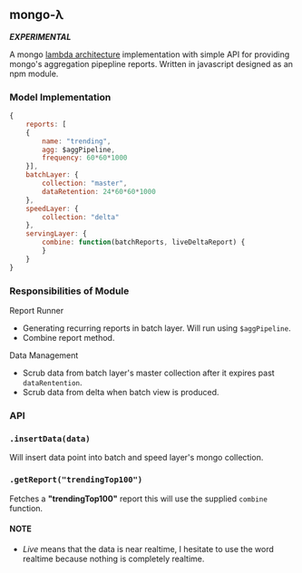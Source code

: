mongo-λ
--------

***EXPERIMENTAL***

A mongo [lambda architecture](http://www.manning.com/marz/) implementation with simple API for providing mongo's aggregation pipepline reports. Written in javascript designed as an npm module.

### Model Implementation

```js
{
	reports: [
	{
		name: "trending",
		agg: $aggPipeline,
		frequency: 60*60*1000
	}],
	batchLayer: {
		collection: "master",
		dataRetention: 24*60*60*1000
	},
	speedLayer: {
		collection: "delta"
	},
	servingLayer: {
		combine: function(batchReports, liveDeltaReport) {
		}
	}
}
```

### Responsibilities of Module

Report Runner
 - Generating recurring reports in batch layer. Will run using `$aggPipeline`.
 - Combine report method.


Data Management
 - Scrub data from batch layer's master collection after it expires past `dataRentention`.
 - Scrub data from delta when batch view is produced.

### API

### `.insertData(data)`

Will insert data point into batch and speed layer's mongo collection.

### `.getReport("trendingTop100")`

Fetches a **"trendingTop100"** report this will use the supplied `combine` function.

#### NOTE

* *Live* means that the data is near realtime, I hesitate to use the word realtime because nothing is completely realtime.
